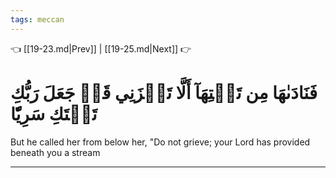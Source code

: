 ```yaml
---
tags: meccan
---
```


👈 [[19-23.md|Prev]] | [[19-25.md|Next]] 👉

# فَنَادَىٰهَا مِن تَحۡتِهَآ أَلَّا تَحۡزَنِي قَدۡ جَعَلَ رَبُّكِ تَحۡتَكِ سَرِيّٗا

But he called her from below her, "Do not grieve; your Lord has provided beneath you a stream

---

